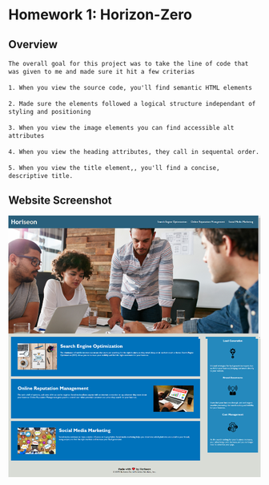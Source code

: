 # Homework 1: Horizon-Zero

## Overview

```
The overall goal for this project was to take the line of code that was given to me and made sure it hit a few criterias

1. When you view the source code, you'll find semantic HTML elements

2. Made sure the elements followed a logical structure independant of styling and positioning

3. When you view the image elements you can find accessible alt attributes

4. When you view the heading attributes, they call in sequental order.

5. When you view the title element,, you'll find a concise, descriptive title.
```


## Website Screenshot
![Horiseon Website includes a navigation bar, a header image, and cards with text and images at the bottom of the page.](./assets/images/Webpage.png)
